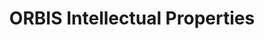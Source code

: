 ---
layout: default
contributors: Bureau van Dijk
cost: not free, cost varies
description: Database that links patents to companies
last_edit: Fri, 05 May 2023 16:43:26 GMT
location: https://www.bvdinfo.com/en-gb/our-products/data/international/orbis-intellectual-property
maintained_by: Bureau van Dijk
shortname: orbis
tags:
- IP
- patents
- litigation
title: ORBIS Intellectual Properties
uuid: 0bc57422-806c-4b79-be13-041f7199d148
---